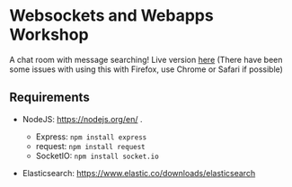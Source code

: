 Websockets and Webapps Workshop
===

A chat room with message searching! Live version [here](http://openarticle.org/)
(There have been some issues with using this with Firefox, use Chrome or Safari if possible)

Requirements
---

- NodeJS: https://nodejs.org/en/ .

	- Express: `npm install express`
	- request: `npm install request`
	- SocketIO: `npm install socket.io`


- Elasticsearch: https://www.elastic.co/downloads/elasticsearch
